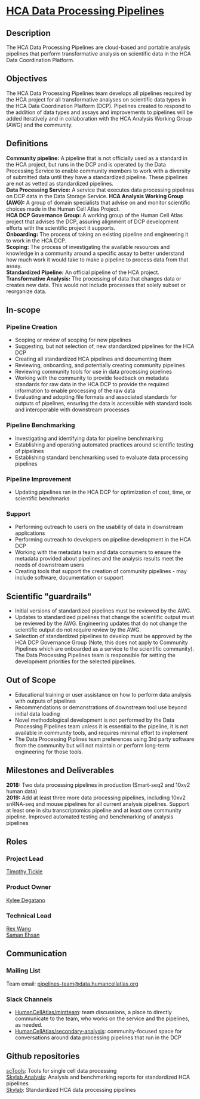 # [HCA Data Processing Pipelines](mailto:pipelines-team@data.humancellatlas.org)

## Description

The HCA Data Processing Pipelines are cloud-based and portable analysis pipelines that perform transformative analysis on scientific data in the HCA Data Coordination Platform.

## Objectives

The HCA Data Processing Pipelines team develops all pipelines required by the HCA project for all transformative analyses on scientific data types in the HCA Data Coordination Platform (DCP). Pipelines created to respond to the addition of data types and assays and improvements to pipelines will be added iteratively and in collaboration with the HCA Analysis Working Group (AWG) and the community. 

## Definitions

__Community pipeline:__ A pipeline that is not officially used as a standard in the HCA project, but runs in the DCP and is operated by the Data Processing Service to enable community members to work with a diversity of submitted data until they have a standardized pipeline. These pipelines are not as vetted as standardized pipelines.  
__Data Processing Service:__ A service that executes data processing pipelines on DCP data in the Data Storage Service.
__HCA Analysis Working Group (AWG):__ A group of domain specialists that advise on and monitor scientific choices made in the Human Cell Atlas Project.  
__HCA DCP Governance Group:__ A working group of the Human Cell Atlas project that advises the DCP, assuring alignment of DCP development efforts with the scientific project it supports.  
__Onboarding:__ The process of taking an existing pipeline and engineering it to work in the HCA DCP.  
__Scoping:__ The process of investigating the available resources and knowledge in a community around a specific assay to better understand how much work it would take to make a pipeline to process data from that assay.  
__Standardized Pipeline:__ An official pipeline of the HCA project.  
__Transformative Analysis:__ The processing of data that changes data or creates new data. This would not include processes that solely subset or reorganize data.

## In-scope

### Pipeline Creation

* Scoping or review of scoping for new pipelines  
* Suggesting, but not selection of, new standardized pipelines for the HCA DCP  
* Creating all standardized HCA pipelines and documenting them  
* Reviewing, onboarding, and potentially creating community pipelines  
* Reviewing community tools for use in data processing pipelines  
* Working with the community to provide feedback on metadata standards for raw data in the HCA DCP to provide the required information to enable processing of the raw data  
* Evaluating and adopting file formats and associated standards for outputs of pipelines, ensuring the data is accessible with standard tools and interoperable with downstream processes  

### Pipeline Benchmarking

* Investigating and identifying data for pipeline benchmarking  
* Establishing and operating automated practices around scientific testing of pipelines  
* Establishing standard benchmarking used to evaluate data processing pipelines  

### Pipeline Improvement

* Updating pipelines ran in the HCA DCP for optimization of cost, time, or scientific benchmarks  

### Support

* Performing outreach to users on the usability of data in downstream applications  
* Performing outreach to developers on pipeline development in the HCA DCP  
* Working with the metadata team and data consumers to ensure the metadata provided about pipelines and the analysis results meet the needs of downstream users  
* Creating tools that support the creation of community pipelines - may include software, documentation or support  

## Scientific "guardrails"

* Initial versions of standardized pipelines must be reviewed by the AWG.  
* Updates to standardized pipelines that change the scientific output must be reviewed by the AWG. Engineering updates that do not change the scientific output do not require review by the AWG.  
* Selection of standardized pipelines to develop must be approved by the HCA DCP Governance Group (Note, this does not apply to Community Pipelines which are onboarded as a service to the scientific community). The Data Processing Pipelines team is responsible for setting the development priorities for the selected pipelines.  

## Out of Scope

* Educational training or user assistance on how to perform data analysis with outputs of pipelines  
* Recommendations or demonstrations of downstream tool use beyond initial data loading  
* Novel methodological development is not performed by the Data Processing Pipelines team unless it is essential to the pipeline, it is not available in community tools, and requires minimal effort to implement  
* The Data Processing Piplines team preferences using 3rd party software from the community but will not maintain or perform long-term engineering for those tools.  

## Milestones and Deliverables

__2018:__ Two data processing pipelines in production (Smart-seq2 and 10xv2 human data)  
__2019:__ Add at least three more data processing pipelines, including 10xv2 snRNA-seq and mouse pipelines for all current analysis pipelines. Support at least one in situ transcriptomics pipeline and at least one community pipeline. Improved automated testing and benchmarking of analysis pipelines  

## Roles

### Project Lead

[Timothy Tickle](mailto:ttickle@broadinstitute.org)

### Product Owner

[Kylee Degatano](mailto:kdegatano@broadinstitute.org)

### Technical Lead

[Rex Wang](mailto:chengche@broadinstitute.org)  
[Saman Ehsan](mailto:sehsan@broadinstitute.org)  

## Communication

### Mailing List
Team email: pipelines-team@data.humancellatlas.org

### Slack Channels
 * [HumanCellAtlas/mintteam](https://humancellatlas.slack.com/messages/mintteam): team discussions, a place to directly communicate to the team, who works on the service and the pipelines, as needed.
 * [HumanCellAtlas/secondary-analysis](https://humancellatlas.slack.com/messages/secondary-analysis): community-focused space for conversations around data processing pipelines that run in the DCP 

## Github repositories

[scTools](https://github.com/HumanCellAtlas/sctools): Tools for single cell data processing  
[Skylab Analysis](https://github.com/HumanCellAtlas/skylab-analysis): Analysis and benchmarking reports for standardized HCA pipelines  
[Skylab](https://github.com/HumanCellAtlas/skylab): Standardized HCA data processing pipelines  
